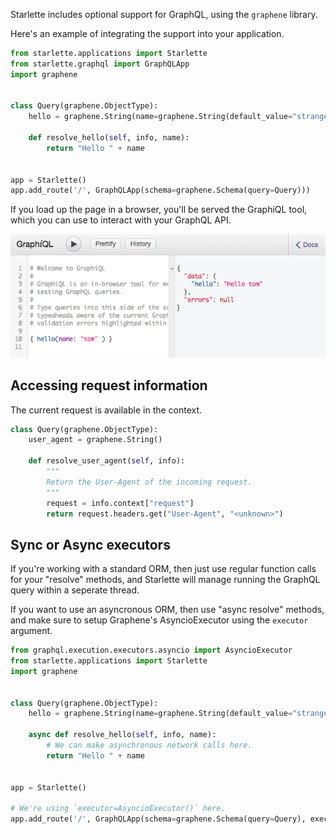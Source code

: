 
Starlette includes optional support for GraphQL, using the `graphene` library.

Here's an example of integrating the support into your application.

```python
from starlette.applications import Starlette
from starlette.graphql import GraphQLApp
import graphene


class Query(graphene.ObjectType):
    hello = graphene.String(name=graphene.String(default_value="stranger"))

    def resolve_hello(self, info, name):
        return "Hello " + name


app = Starlette()
app.add_route('/', GraphQLApp(schema=graphene.Schema(query=Query)))
```

If you load up the page in a browser, you'll be served the GraphiQL tool,
which you can use to interact with your GraphQL API.

![GraphiQL](img/graphiql.png)

## Accessing request information

The current request is available in the context.

```python
class Query(graphene.ObjectType):
    user_agent = graphene.String()

    def resolve_user_agent(self, info):
        """
        Return the User-Agent of the incoming request.
        """
        request = info.context["request"]
        return request.headers.get("User-Agent", "<unknown>")
```

## Sync or Async executors

If you're working with a standard ORM, then just use regular function calls for
your "resolve" methods, and Starlette will manage running the GraphQL query within a
seperate thread.

If you want to use an asyncronous ORM, then use "async resolve" methods, and
make sure to setup Graphene's AsyncioExecutor using the `executor` argument.

```python
from graphql.execution.executors.asyncio import AsyncioExecutor
from starlette.applications import Starlette
import graphene


class Query(graphene.ObjectType):
    hello = graphene.String(name=graphene.String(default_value="stranger"))

    async def resolve_hello(self, info, name):
        # We can make asynchronous network calls here.
        return "Hello " + name


app = Starlette()

# We're using `executor=AsyncioExecutor()` here.
app.add_route('/', GraphQLApp(schema=graphene.Schema(query=Query), executor=AsyncioExecutor()))
```
